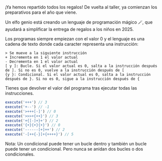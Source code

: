 ¡Ya hemos repartido todos los regalos! De vuelta al taller, ya comienzan los preparativos para el año que viene.

Un elfo genio está creando un lenguaje de programación mágico 🪄, que ayudará a simplificar la entrega de regalos a los niños en 2025.

Los programas siempre empiezan con el valor 0 y el lenguaje es una cadena de texto donde cada caracter representa una instrucción:

    > Se mueve a la siguiente instrucción
    + Incrementa en 1 el valor actual
    - Decrementa en 1 el valor actual
    [ y ]: Bucle. Si el valor actual es 0, salta a la instrucción después de ]. Si no es 0, vuelve a la instrucción después de [
    {y }: Condicional. Si el valor actual es 0, salta a la instrucción después de }. Si no es 0, sigue a la instrucción después de {

Tienes que devolver el valor del programa tras ejecutar todas las instrucciones.

```js
execute('+++') // 3
execute('+--') // -1
execute('>+++[-]') // 0
execute('>>>+{++}') // 3
execute('+{[-]+}+') // 2
execute('{+}{+}{+}') // 0
execute('------[+]++') // 2
execute('-[++{-}]+{++++}') // 5
```

Nota: Un condicional puede tener un bucle dentro y también un bucle puede tener un condicional. Pero nunca se anidan dos bucles o dos condicionales.